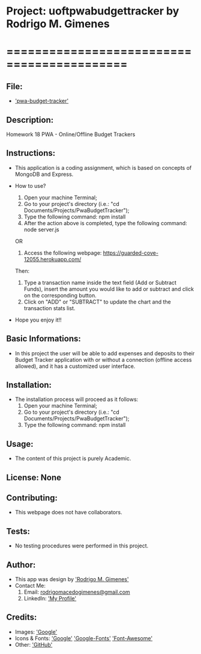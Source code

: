 # Project: uoftpwabudgettracker by Rodrigo M. Gimenes 
# ===========================================

  ## File:

  * ['pwa-budget-tracker'](https://github.com/rodrigomgimenes/uoftpwabudgettracker.github.io/)

  ## Description:
  Homework 18 PWA - Online/Offline Budget Trackers


  ## Instructions:

  * This application is a coding assignment, which is based on concepts of MongoDB and Express.

  * How to use?
    1. Open your machine Terminal;
    2. Go to your project's directory (i.e.: "cd Documents/Projects/PwaBudgetTracker");
    3. Type the following command: npm install
    4. After the action above is completed, type the following command: node server.js
    
    OR 
    1. Access the following webpage: https://guarded-cove-12055.herokuapp.com/

    Then:
    1. Type a transaction name inside the text field (Add or Subtract Funds), insert the amount you would like to add or subtract  and click on the corresponding button.
    2. Click on "ADD" or "SUBTRACT" to update the chart and the transaction stats list.

  * Hope you enjoy it!!


  ## Basic Informations: 

  * In this project the user will be able to add expenses and deposits to their Budget Tracker application with or without a connection (offline access allowed), and it has a customized user interface. 


  ## Installation:

  * The installation process will proceed as it follows:
    1. Open your machine Terminal;
    2. Go to your project's directory (i.e.: "cd Documents/Projects/PwaBudgetTracker");
    3. Type the following command: npm install


  ## Usage: 

  * The content of this project is purely Academic.


  ## License: None


  ## Contributing:
  
  * This webpage does not have collaborators.
  
  
  ## Tests:

  * No testing procedures were performed in this project.


  ## Author:
  * This app was design by ['Rodrigo M. Gimenes'](https://avatars1.githubusercontent.com/u/59060046?v=4) 
  * Contact Me: 
    1. Email: rodrigomacedogimenes@gmail.com
    2. LinkedIn: ['My Profile'](https://www.linkedin.com/in/rodrigo-m-gimenes-b0a1a227/) 
  
  ## Credits:

  * Images:
        ['Google'](https://www.google.ca/)
  * Icons & Fonts:
        ['Google'](https://www.google.ca/)
        ['Google-Fonts'](https://fonts.google.com/)
        ['Font-Awesome'](https://fontawesome.com/?from=io)
  * Other:
        ['GitHub'](https://github.com/rodrigomgimenes)
  